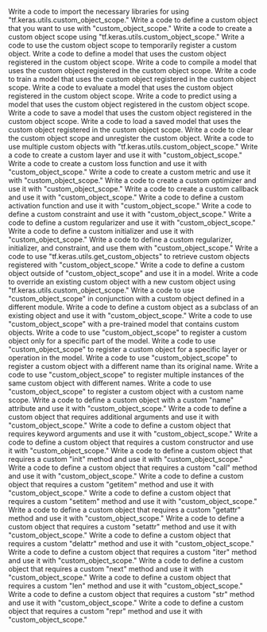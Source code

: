 Write a code to import the necessary libraries for using "tf.keras.utils.custom_object_scope."
Write a code to define a custom object that you want to use with "custom_object_scope."
Write a code to create a custom object scope using "tf.keras.utils.custom_object_scope."
Write a code to use the custom object scope to temporarily register a custom object.
Write a code to define a model that uses the custom object registered in the custom object scope.
Write a code to compile a model that uses the custom object registered in the custom object scope.
Write a code to train a model that uses the custom object registered in the custom object scope.
Write a code to evaluate a model that uses the custom object registered in the custom object scope.
Write a code to predict using a model that uses the custom object registered in the custom object scope.
Write a code to save a model that uses the custom object registered in the custom object scope.
Write a code to load a saved model that uses the custom object registered in the custom object scope.
Write a code to clear the custom object scope and unregister the custom object.
Write a code to use multiple custom objects with "tf.keras.utils.custom_object_scope."
Write a code to create a custom layer and use it with "custom_object_scope."
Write a code to create a custom loss function and use it with "custom_object_scope."
Write a code to create a custom metric and use it with "custom_object_scope."
Write a code to create a custom optimizer and use it with "custom_object_scope."
Write a code to create a custom callback and use it with "custom_object_scope."
Write a code to define a custom activation function and use it with "custom_object_scope."
Write a code to define a custom constraint and use it with "custom_object_scope."
Write a code to define a custom regularizer and use it with "custom_object_scope."
Write a code to define a custom initializer and use it with "custom_object_scope."
Write a code to define a custom regularizer, initializer, and constraint, and use them with "custom_object_scope."
Write a code to use "tf.keras.utils.get_custom_objects" to retrieve custom objects registered with "custom_object_scope."
Write a code to define a custom object outside of "custom_object_scope" and use it in a model.
Write a code to override an existing custom object with a new custom object using "tf.keras.utils.custom_object_scope."
Write a code to use "custom_object_scope" in conjunction with a custom object defined in a different module.
Write a code to define a custom object as a subclass of an existing object and use it with "custom_object_scope."
Write a code to use "custom_object_scope" with a pre-trained model that contains custom objects.
Write a code to use "custom_object_scope" to register a custom object only for a specific part of the model.
Write a code to use "custom_object_scope" to register a custom object for a specific layer or operation in the model.
Write a code to use "custom_object_scope" to register a custom object with a different name than its original name.
Write a code to use "custom_object_scope" to register multiple instances of the same custom object with different names.
Write a code to use "custom_object_scope" to register a custom object with a custom name scope.
Write a code to define a custom object with a custom "name" attribute and use it with "custom_object_scope."
Write a code to define a custom object that requires additional arguments and use it with "custom_object_scope."
Write a code to define a custom object that requires keyword arguments and use it with "custom_object_scope."
Write a code to define a custom object that requires a custom constructor and use it with "custom_object_scope."
Write a code to define a custom object that requires a custom "init" method and use it with "custom_object_scope."
Write a code to define a custom object that requires a custom "call" method and use it with "custom_object_scope."
Write a code to define a custom object that requires a custom "getitem" method and use it with "custom_object_scope."
Write a code to define a custom object that requires a custom "setitem" method and use it with "custom_object_scope."
Write a code to define a custom object that requires a custom "getattr" method and use it with "custom_object_scope."
Write a code to define a custom object that requires a custom "setattr" method and use it with "custom_object_scope."
Write a code to define a custom object that requires a custom "delattr" method and use it with "custom_object_scope."
Write a code to define a custom object that requires a custom "iter" method and use it with "custom_object_scope."
Write a code to define a custom object that requires a custom "next" method and use it with "custom_object_scope."
Write a code to define a custom object that requires a custom "len" method and use it with "custom_object_scope."
Write a code to define a custom object that requires a custom "str" method and use it with "custom_object_scope."
Write a code to define a custom object that requires a custom "repr" method and use it with "custom_object_scope."